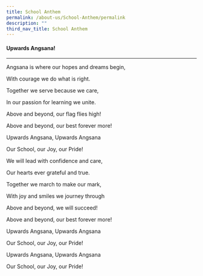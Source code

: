 ```yaml
---
title: School Anthem
permalink: /about-us/School-Anthem/permalink
description: ""
third_nav_title: School Anthem
---
```

#### Upwards Angsana!
----------------

Angsana is where our hopes and dreams begin, 

With courage we do what is right. 

Together we serve because we care, 

In our passion for learning we unite. 

	

Above and beyond, our flag flies high! 

Above and beyond, our best forever more! 

Upwards Angsana, Upwards Angsana 

Our School, our Joy, our Pride! 
  
	

We will lead with confidence and care, 

Our hearts ever grateful and true. 

Together we march to make our mark, 

With joy and smiles we journey through 
  


Above and beyond, we will succeed! 

Above and beyond, our best forever more! 

Upwards Angsana, Upwards Angsana 

Our School, our Joy, our Pride!
  
	

Upwards Angsana, Upwards Angsana 

Our School, our Joy, our Pride!

